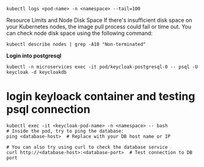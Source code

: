 ```shell
kubectl logs <pod-name> -n <namespace> --tail=100
```

Resource Limits and Node Disk Space
If there's insufficient disk space on your Kubernetes nodes, the image pull process could fail or time out. You can check node disk space using the following command:

```shell
kubectl describe nodes | grep -A10 "Non-terminated"
```

**Login into postgresql**
```shell
kubectl -n microservices exec -it pod/keycloak-postgresql-0 -- psql -U keycloak -d keycloakdb
```

# login keyloack container and testing psql connection
```shell
kubectl exec -it <keycloak-pod-name> -n <namespace> -- bash
# Inside the pod, try to ping the database:
ping <database-host>  # Replace with your DB host name or IP

# You can also try using curl to check the database service
curl http://<database-host>:<database-port>  # Test connection to DB port
```

